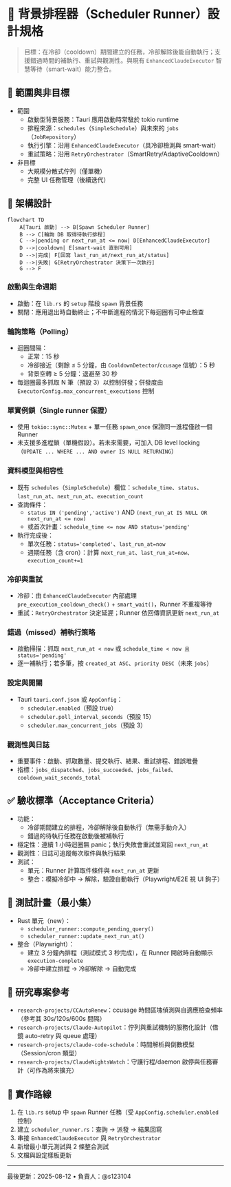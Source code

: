# 🧭 背景排程器（Scheduler Runner）設計規格

> 目標：在冷卻（cooldown）期間建立的任務，冷卻解除後能自動執行；支援錯過時間的補執行、重試與觀測性。與現有 `EnhancedClaudeExecutor` 智慧等待（smart-wait）能力整合。

## 🎯 範圍與非目標

- 範圍
  - 啟動型背景服務：Tauri 應用啟動時常駐於 tokio runtime
  - 排程來源：`schedules`（`SimpleSchedule`）與未來的 `jobs`（`JobRepository`）
  - 執行引擎：沿用 `EnhancedClaudeExecutor`（具冷卻檢測與 smart-wait）
  - 重試策略：沿用 `RetryOrchestrator`（SmartRetry/AdaptiveCooldown）
- 非目標
  - 大規模分散式佇列（僅單機）
  - 完整 UI 任務管理（後續迭代）

## 🧩 架構設計

```mermaid
flowchart TD
    A[Tauri 啟動] --> B[Spawn Scheduler Runner]
    B --> C[輪詢 DB 取得待執行排程]
    C -->|pending or next_run_at <= now| D[EnhancedClaudeExecutor]
    D -->|cooldown| E[smart-wait 直到可用]
    D -->|完成| F[回寫 last_run_at/next_run_at/status]
    D -->|失敗| G[RetryOrchestrator 決策下一次執行]
    G --> F
```

### 啟動與生命週期

- 啟動：在 `lib.rs` 的 `setup` 階段 `spawn` 背景任務
- 關閉：應用退出時自動終止；不中斷進程的情況下每迴圈有可中止檢查

### 輪詢策略（Polling）

- 迴圈間隔：
  - 正常：15 秒
  - 冷卻接近（剩餘 ≤ 5 分鐘，由 `CooldownDetector`/`ccusage` 信號）：5 秒
  - 背景空轉 ≥ 5 分鐘：退避至 30 秒
- 每迴圈最多抓取 N 筆（預設 3）以控制併發；併發度由 `ExecutorConfig.max_concurrent_executions` 控制

### 單實例鎖（Single runner 保證）

- 使用 `tokio::sync::Mutex` + 單一任務 `spawn_once` 保證同一進程僅啟一個 Runner
- 未支援多進程鎖（單機假設）。若未來需要，可加入 DB level locking（`UPDATE ... WHERE ... AND owner IS NULL RETURNING`）

### 資料模型與相容性

- 既有 `schedules`（`SimpleSchedule`）欄位：`schedule_time`、`status`、`last_run_at`、`next_run_at`、`execution_count`
- 查詢條件：
  - `status IN ('pending','active')` AND `(next_run_at IS NULL OR next_run_at <= now)`
  - 或首次計畫：`schedule_time <= now AND status='pending'`
- 執行完成後：
  - 單次任務：`status='completed'`、`last_run_at=now`
  - 週期任務（含 cron）：計算 `next_run_at`、`last_run_at=now`、`execution_count+=1`

### 冷卻與重試

- 冷卻：由 `EnhancedClaudeExecutor` 內部處理 `pre_execution_cooldown_check()` + `smart_wait()`，Runner 不重複等待
- 重試：`RetryOrchestrator` 決定延遲；Runner 依回傳資訊更新 `next_run_at`

### 錯過（missed）補執行策略

- 啟動掃描：抓取 `next_run_at < now` 或 `schedule_time < now 且 status='pending'`
- 逐一補執行；若多筆，按 `created_at ASC`、`priority DESC`（未來 `jobs`）

### 設定與開關

- Tauri `tauri.conf.json` 或 `AppConfig`：
  - `scheduler.enabled`（預設 true）
  - `scheduler.poll_interval_seconds`（預設 15）
  - `scheduler.max_concurrent_jobs`（預設 3）

### 觀測性與日誌

- 重要事件：啟動、抓取數量、提交執行、結果、重試排程、錯誤堆疊
- 指標：`jobs_dispatched`、`jobs_succeeded`、`jobs_failed`、`cooldown_wait_seconds_total`

## ✅ 驗收標準（Acceptance Criteria）

- 功能：
  - 冷卻期間建立的排程，冷卻解除後自動執行（無需手動介入）
  - 錯過的待執行任務在啟動後被補執行
- 穩定性：連續 1 小時迴圈無 panic；執行失敗會重試並寫回 `next_run_at`
- 觀測性：日誌可追蹤每次取件與執行結果
- 測試：
  - 單元：Runner 計算取件條件與 `next_run_at` 更新
  - 整合：模擬冷卻中 → 解除，驗證自動執行（Playwright/E2E 視 UI 鉤子）

## 🧪 測試計畫（最小集）

- Rust 單元（new）：
  - `scheduler_runner::compute_pending_query()`
  - `scheduler_runner::update_next_run_at()`
- 整合（Playwright）：
  - 建立 3 分鐘內排程（測試模式 3 秒完成），在 Runner 開啟時自動顯示 `execution-complete`
  - 冷卻中建立排程 → 冷卻解除 → 自動完成

## 🔗 研究專案參考

- `research-projects/CCAutoRenew`：ccusage 時間區塊偵測與自適應檢查頻率（參考其 30s/120s/600s 間隔）
- `research-projects/Claude-Autopilot`：佇列與重試機制的服務化設計（借鏡 auto-retry 與 queue 處理）
- `research-projects/claude-code-schedule`：時間解析與倒數模型（Session/cron 類型）
- `research-projects/ClaudeNightsWatch`：守護行程/daemon 啟停與任務審計（可作為將來擴充）

## 🚀 實作路線

1. 在 `lib.rs` setup 中 `spawn` Runner 任務（受 `AppConfig.scheduler.enabled` 控制）
2. 建立 `scheduler_runner.rs`：查詢 → 派發 → 結果回寫
3. 串接 `EnhancedClaudeExecutor` 與 `RetryOrchestrator`
4. 新增最小單元測試與 2 條整合測試
5. 文檔與設定樣板更新

---

最後更新：2025-08-12 • 負責人：@s123104
